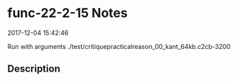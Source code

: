 # func-22-2-15 Notes

2017-12-04 15:42:46

Run with arguments ./test/critiquepracticalreason_00_kant_64kb.c2cb-3200 

## Description

